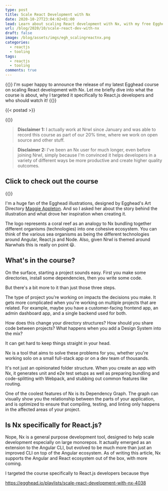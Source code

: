 ```yaml
---
type: post
title: Scale React Development with Nx
date: 2020-10-27T23:04:02+01:00
lead: Learn about scaling React development with Nx, with my free Egghead course
url: /blog/2020/10/scale-react-dev-with-nx
draft: false
image: /blog/assets/imgs/egh_scalingreactnx.png
categories:
  - reactjs
  - tooling
tags:
  - reactjs
  - tooling
comments: true
---
```


{{<intro>}}
I'm super happy to announce the release of my latest Egghead course on scaling React development with Nx. Let me briefly dive into what the course is about, why I targeted it specifically to React.js developers and who should watch it!
{{</intro>}}

<!--more-->

{{< postad >}}

{{<toc>}}

> **Disclaimer 1:** I actually work at Nrwl since January and was able to record this course as part of our 20% time, where we work on open source and other stuff. 


> **Disclaimer 2:** I've been an Nx user for much longer, even before joining Nrwl, simply because I'm convinced it helps developers in a variety of different ways be more productive and create higher quality outcomes.

## Click to check out the course

{{<egghead-course uid="playlists/scale-react-development-with-nx-4038" lesson_img="/blog/assets/imgs/egh_scalingreactnx.png" >}}

I'm a huge fan of the Egghead illustrations, designed by Egghead's Art Directory [Maggie Appleton](https://twitter.com/Mappletons). And so I asked her about the story behind the illustration and what drove her inspiration when creating it.

The logo represents a coral reef as an analogy to Nx bundling together different organisms (technologies) into one cohesive ecosystem. You can think of the various sea organisms as being the different technologies around Angular, React.js and Node. Also, given Nrwl is themed around Narwhals this is really on point :smiley:.

## What's in the course?

On the surface, starting a project sounds easy. First you make some directories, install some dependencies, then you write some code.

But there's a bit more to it than just those three steps.

The type of project you're working on impacts the decisions you make. It gets more complicated when you're working on multiple projects that are related. For example, maybe you have a customer-facing frontend app, an admin dashboard app, and a single backend used for both.

How does this change your directory structures? How should you share code between projects? What happens when you add a Design System into the mix?

It can get hard to keep things straight in your head.

Nx is a tool that aims to solve these problems for you, whether you're working solo on a small full-stack app or on a dev team of thousands.

It's not just an opinionated folder structure. When you create an app with Nx, it generates unit and e2e test setups as well as preparing bundling and code-splitting with Webpack, and stubbing out common features like routing.

One of the coolest features of Nx is its Dependency Graph. The graph can visually show you the relationship between the parts of your application, and is optimized to ensure that compiling, testing, and linting only happens in the affected areas of your project.


## Is Nx specifically for React.js?

Nope, Nx is a general purpose development tool, designed to help scale development especially on large monorepos. It actually emerged as an extension to the Angular CLI, but evolved to be much more than just an improved CLI on top of the Angular ecosystem. As of writing this article, Nx supports the Angular and React ecosystem out of the box, with more coming.

I targeted the course specifically to React.js developers because thye 
 
https://egghead.io/playlists/scale-react-development-with-nx-4038